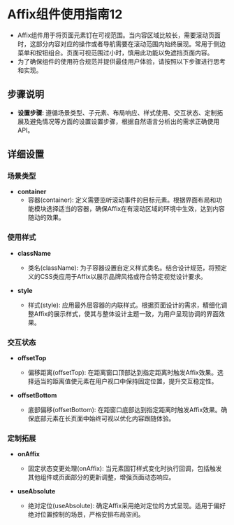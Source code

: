 # Affix组件使用指南12
- Affix组件用于将页面元素钉在可视范围。当内容区域比较长，需要滚动页面时，这部分内容对应的操作或者导航需要在滚动范围内始终展现。常用于侧边菜单和按钮组合。页面可视范围过小时，慎用此功能以免遮挡页面内容。
- 为了确保组件的使用符合规范并提供最佳用户体验，请按照以下步骤进行思考和实现。

## 步骤说明
- **设置步骤**: 遵循场景类型、子元素、布局响应、样式使用、交互状态、定制拓展及避免情况等方面的设置设置步骤，根据自然语言分析出的需求正确使用API。

## 详细设置

### 场景类型

- **container**
  - 容器(container): 定义需要监听滚动事件的目标元素。根据界面布局和功能模块选择适当的容器，确保Affix在有滚动区域的环境中生效，达到内容随动的效果。

### 使用样式

- **className**
  - 类名(className): 为子容器设置自定义样式类名。结合设计规范，将预定义的CSS类应用于Affix以展示品牌风格或符合特定视觉设计要求。

- **style**
  - 样式(style): 应用最外层容器的内联样式。根据页面设计的需求，精细化调整Affix的展示样式，使其与整体设计主题一致，为用户呈现协调的界面效果。

### 交互状态

- **offsetTop**
  - 偏移距离(offsetTop): 在距离窗口顶部达到指定距离时触发Affix效果。选择适当的距离值使元素在用户视口中保持固定位置，提升交互稳定性。

- **offsetBottom**
  - 底部偏移(offsetBottom): 在距窗口底部达到指定距离时触发Affix效果。确保底部元素在长页面中始终可视以优化内容跟随体验。

### 定制拓展

- **onAffix**
  - 固定状态变更处理(onAffix): 当元素固钉样式变化时执行回调，包括触发其他组件或页面部分的更新调整，增强页面动态响应。

- **useAbsolute**
  - 绝对定位(useAbsolute): 确定Affix采用绝对定位的方式呈现。适用于偏好绝对位置控制的场景，严格安排布局空间。


